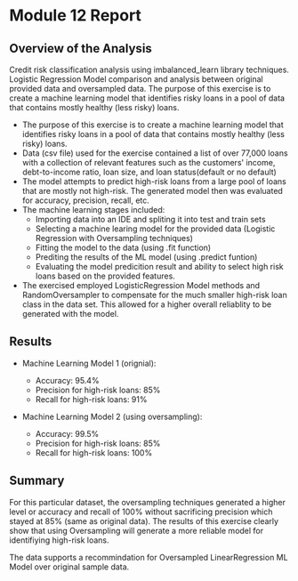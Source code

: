 # Module 12 Report 

## Overview of the Analysis

Credit risk classification analysis using imbalanced_learn library techniques. Logistic Regression Model comparison and analysis between original provided data and oversampled data. The purpose of this exercise is to create a machine learning model that identifies risky loans in a pool of data that contains mostly healthy (less risky) loans.

* The purpose of this exercise is to create a machine learning model that identifies risky loans in a pool of data that contains mostly healthy (less risky) loans.
* Data (csv file) used for the exercise contained a list of over 77,000 loans with a collection of relevant features such as the customers' income, debt-to-income ratio,  loan size, and loan status(default or no default)
* The model attempts to predict high-risk loans from a large pool of loans that are mostly not high-risk. The generated model then was evaluated for accuracy, precision, recall, etc. 
* The machine learning stages included:
  - Importing data into an IDE and spliting it into test and train sets
  - Selecting a machine learing model for the provided data (Logistic Regression with Oversampling techniques)
  - Fitting the model to the data (using .fit function)
  - Prediting the results of the ML model (using .predict funtion)
  - Evaluating the model predicition result and ability to select high risk loans based on the provided features. 
* The exercised employed LogisticRegression Model methods and RandomOversampler to compensate for the much smaller high-risk loan class in the data set. This allowed for a higher overall reliablity to be generated with the model. 

## Results

* Machine Learning Model 1 (orignial):
  - Accuracy: 95.4%
  - Precision for high-risk loans: 85%
  - Recall for high-risk loans: 91%



* Machine Learning Model 2 (using oversampling):
  - Accuracy: 99.5%
  - Precision for high-risk loans: 85%
  - Recall for high-risk loans: 100%


## Summary

For this particular dataset, the oversampling techniques generated a higher level or accuracy and recall of 100% without sacrificing precision which stayed at 85% (same as  original data). The results of this exercise clearly show that using Oversampling will generate a more reliable model for identifiying high-risk loans. 

The data supports a recommindation for Oversampled LinearRegression ML Model over original sample data.
